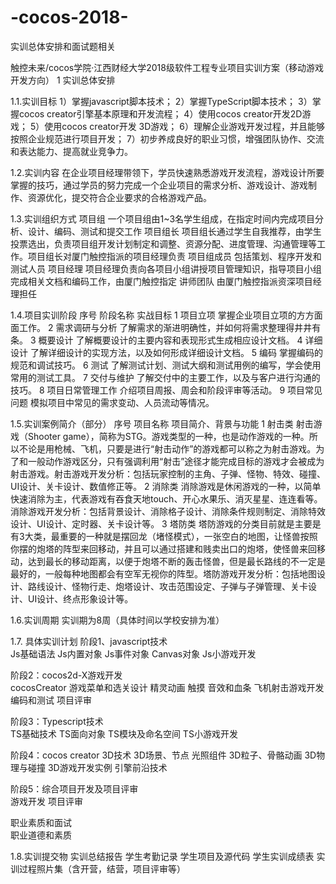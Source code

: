 # -cocos-2018-
实训总体安排和面试题相关

触控未来/cocos学院·江西财经大学2018级软件工程专业项目实训方案（移动游戏开发方向）
1 实训总体安排

1.1.实训目标
1）掌握javascript脚本技术；
2）掌握TypeScript脚本技术；
3）掌握cocos creator引擎基本原理和开发流程；
4）使用cocos creator开发2D游戏；
5）使用cocos creator开发 3D游戏；
6）理解企业游戏开发过程，并且能够按照企业规范进行项目开发；
7）初步养成良好的职业习惯，增强团队协作、交流和表达能力、提高就业竞争力。

1.2.实训内容
在企业项目经理带领下，学员快速熟悉游戏开发流程，游戏设计所要掌握的技巧，通过学员的努力完成一个企业项目的需求分析、游戏设计、游戏制作、资源优化，提交符合企业要求的合格游戏产品。

1.3.实训组织方式
项目组       一个项目组由1~3名学生组成，在指定时间内完成项目分析、设计、编码、测试和提交工作
项目组长	   项目组长通过学生自我推荐，由学生投票选出，负责项目组开发计划制定和调整、资源分配、进度管理、沟通管理等工作。项目组长对厦门触控指派的项目经理负责
项目组成员   包括策划、程序开发和测试人员
项目经理	   项目经理负责向各项目小组讲授项目管理知识，指导项目小组完成相关文档和编码工作，由厦门触控指定
讲师团队	   由厦门触控指派资深项目经理担任

1.4.项目实训阶段
序号    	  阶段名称          实战目标
1	          项目立项			    掌握企业项目立项的方方面面工作。
2	          需求调研与分析	   了解需求的渐进明确性，并如何将需求整理得井井有条。
3	          概要设计			    了解概要设计的主要内容和表现形式生成相应设计文档。
4	          详细设计			    了解详细设计的实现方法，以及如何形成详细设计文档。
5	          编码			        掌握编码的规范和调试技巧。
6	          测试			        了解测试计划、测试大纲和测试用例的编写，学会使用常用的测试工具。
7	          交付与维护		     了解交付中的主要工作，以及与客户进行沟通的技巧。
8	          项目日常管理工作	 介绍项目周报、周会和阶段评审等活动。
9	          项目常见问题		  模拟项目中常见的需求变动、人员流动等情况。

1.5.实训案例简介（部分）
序号  项目名称  项目简介、背景与功能
1     射击类    射击游戏（Shooter game），简称为STG。游戏类型的一种，也是动作游戏的一种。所以不论是用枪械、飞机，只要是进行“射击动作”的游戏都可以称之为射击游戏。为了和一般动作游戏区分，只有强调利用“射击”途径才能完成目标的游戏才会被成为射击游戏。射击游戏开发分析：包括玩家控制的主角、子弹、怪物、特效、碰撞、UI设计、关卡设计、数值修正等。
2     消除类    消除游戏是休闲游戏的一种，以简单快速消除为主，代表游戏有吞食天地touch、开心水果乐、消灭星星、连连看等。消除游戏开发分析：包括背景设计、消除格子设计、消除条件规则制定、消除特效设计、UI设计、定时器、关卡设计等。
3     塔防类     塔防游戏的分类目前就是主要是有3大类，最重要的一种就是摆回龙（堵怪模式），一张空白的地图，让怪兽按照你摆的炮塔的阵型来回移动，并且可以通过搭建和贱卖出口的炮塔，使怪兽来回移动，达到最长的移动距离，以便于炮塔不断的轰击怪兽，但是最长路线的不一定是最好的，一般每种地图都会有空军无视你的阵型。塔防游戏开发分析：包括地图设计、路线设计、怪物行走、炮塔设计、攻击范围设定、子弹与子弹管理、关卡设计、UI设计、终点形象设计等。

1.6.实训周期
实训期为8周（具体时间以学校安排为准）

1.7.  具体实训计划
阶段1、javascript技术  	
      Js基础语法
      Js内置对象
      Js事件对象
      Canvas对象
      Js小游戏开发

阶段2：cocos2d-X游戏开发   
      cocosCreator
      游戏菜单和选关设计
      精灵动画
      触摸
      音效和血条
      飞机射击游戏开发
      编码和测试
      项目评审

阶段3：Typescript技术  
      TS基础技术
      TS面向对象
      TS模块及命名空间
      TS小游戏开发

阶段4：cocos creator 3D技术 
      3D场景、节点
      光照组件
      3D粒子、骨骼动画
      3D物理与碰撞
      3D游戏开发实例
      引擎前沿技术

阶段5：综合项目开发及项目评审   
      游戏开发
      项目评审

职业素质和面试   
      职业道德和素质

1.8.实训提交物
      实训总结报告
      学生考勤记录
      学生项目及源代码
      学生实训成绩表
      实训过程照片集（含开营，结营，项目评审等）

   
